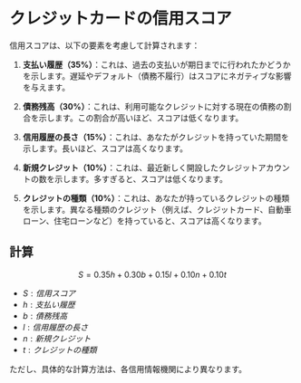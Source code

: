 # クレジットカードの信用スコア

信用スコアは、以下の要素を考慮して計算されます：

1. **支払い履歴（35%）**：これは、過去の支払いが期日までに行われたかどうかを示します。遅延やデフォルト（債務不履行）はスコアにネガティブな影響を与えます。

2. **債務残高（30%）**：これは、利用可能なクレジットに対する現在の債務の割合を示します。この割合が高いほど、スコアは低くなります。

3. **信用履歴の長さ（15%）**：これは、あなたがクレジットを持っていた期間を示します。長いほど、スコアは高くなります。

4. **新規クレジット（10%）**：これは、最近新しく開設したクレジットアカウントの数を示します。多すぎると、スコアは低くなります。

5. **クレジットの種類（10%）**：これは、あなたが持っているクレジットの種類を示します。異なる種類のクレジット（例えば、クレジットカード、自動車ローン、住宅ローンなど）を持っていると、スコアは高くなります。

## 計算

$$
S = 0.35 h + 0.30 b + 0.15 l + 0.10 n + 0.10 t
$$
- $S: 信用スコア$
- $h: 支払い履歴$
- $b: 債務残高$
- $l: 信用履歴の長さ$
- $n: 新規クレジット$
- $t: クレジットの種類$


ただし、具体的な計算方法は、各信用情報機関により異なります。
